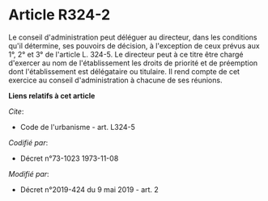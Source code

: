 # Article R324-2

Le conseil d'administration peut déléguer au directeur, dans les conditions qu'il détermine, ses pouvoirs de décision, à
l'exception de ceux prévus aux 1°, 2° et 3° de l'article L. 324-5. Le directeur peut à ce titre être chargé d'exercer au nom
de l'établissement les droits de priorité et de préemption dont l'établissement est délégataire ou titulaire. Il rend compte
de cet exercice au conseil d'administration à chacune de ses réunions.

**Liens relatifs à cet article**

_Cite_:

  - Code de l'urbanisme - art. L324-5

_Codifié par_:

  - Décret n°73-1023 1973-11-08

_Modifié par_:

  - Décret n°2019-424 du 9 mai 2019 - art. 2
